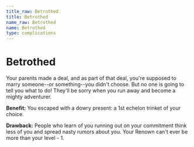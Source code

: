 ```yaml
---
title_raw: Betrothed
title: Betrothed
name_raw: Betrothed
name: Betrothed
type: complications
---
```


# Betrothed

Your parents made a deal, and as part of that deal, you're supposed to marry someone--or something--you didn't choose. But no one is going to tell you what to do! They'll be sorry when you run away and become a mighty adventurer.

**Benefit:** You escaped with a dowry present: a 1st echelon trinket of your choice.

**Drawback:** People who learn of you running out on your commitment think less of you and spread nasty rumors about you. Your Renown can't ever be more than your level - 1.
